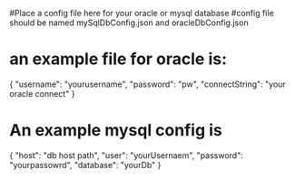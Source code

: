 #Place a config file here for your oracle or mysql database
#config file should be named mySqlDbConfig.json and oracleDbConfig.json

# an example file for oracle is:

{
  "username": "yourusername",
  "password": "pw",
  "connectString": "your oracle connect"
}

# An example mysql config is

{
  "host": "db host path",
  "user": "yourUsernaem",
  "password": "yourpassowrd",
  "database": "yourDb"
}
